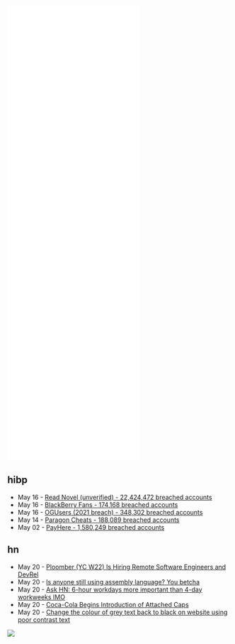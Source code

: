 ![Metrics](https://raw.githubusercontent.com/phixion/phixion/master/metrics.svg)

## hibp

<!--
for https://github.com/phixion/phixion/blob/main/.github/workflows/feeds.yml
-->
<!--START_SECTION:haveibeenpwnd-->
- May 16 - [Read Novel (unverified) - 22,424,472 breached accounts](https://haveibeenpwned.com/PwnedWebsites#ReadNovel)
- May 16 - [BlackBerry Fans - 174,168 breached accounts](https://haveibeenpwned.com/PwnedWebsites#BlackBerryFans)
- May 16 - [OGUsers (2021 breach) - 348,302 breached accounts](https://haveibeenpwned.com/PwnedWebsites#OGUsers2021)
- May 14 - [Paragon Cheats - 188,089 breached accounts](https://haveibeenpwned.com/PwnedWebsites#ParagonCheats)
- May 02 - [PayHere - 1,580,249 breached accounts](https://haveibeenpwned.com/PwnedWebsites#PayHere)
<!--END_SECTION:haveibeenpwnd-->

## hn

<!--
for https://github.com/phixion/phixion/blob/main/.github/workflows/feeds.yml
-->
<!--START_SECTION:hn-->
- May 20 - [Ploomber (YC W22) Is Hiring Remote Software Engineers and DevRel](https://www.ycombinator.com/companies/ploomber/jobs)
- May 20 - [Is anyone still using assembly language? You betcha](https://www.eetimes.com/is-anyone-still-using-assembly-language-you-betcha-part-1/)
- May 20 - [Ask HN: 6-hour workdays more important than 4-day workweeks IMO](https://news.ycombinator.com/item?id=31445355)
- May 20 - [Coca-Cola Begins Introduction of Attached Caps](https://www.cocacolaep.com/gb/news/2022/coca-cola-begins-introduction-of-attached-caps-across-entire-portfolio-to-boost-collection-and-recylcing-and-help-to-prevent-litter/)
- May 20 - [Change the colour of grey text back to black on website using poor contrast text](https://addons.mozilla.org/en-US/firefox/addon/font-contrast-fix/)
<!--END_SECTION:hn-->

<!--
for https://yhype.me
-->
![](https://hit.yhype.me/github/profile?user_id=13013670)
